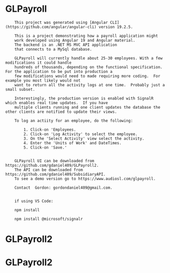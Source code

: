 # GLPayroll

        This project was generated using [Angular CLI](https://github.com/angular/angular-cli) version 19.2.5.

        This is a project demonstrating how a payroll application might
        work developed using Angular 19 and Angular material. 
        The backend is an .NET MS MVC API application
        that connects to a MySql database.
             
        GLPayroll will currently handle about 25-30 employees. With a few modifications it could handle
        hundreds of thousands, depending on the functional specification.  For the application to be put into production a 
        few modifications would need to made requiring more coding.  For example you most likely would not
        want to return all the activity logs at one time.  Probably just a small subset.
      
        Interestingly, the production version is enabled with SignalR which enables real time updates.  If you have 
        multiple clients running and one client updates the database the other clients are notified to update their views.  
  
        To log an actiity for an employee, do the following:
        
            1. Click-on 'Employees.
            2. Click-on 'Log Activity' to select the employee.
            3. On the 'Select Activity' view select the activity.
            4. Enter the 'Units of Work' and DateTimes.
            5. Click-on 'Save.'

   
        GLPayroll UI can be downloaded from https://github.com/gdaniel409/GLPayroll2. 
        The API can be downloaded from https://github.com/gdaniel409/SubsidiaryAPI.
        To see a demo version go to https://www.audiosl.com/glpayroll.

        Contact  Gordon: gordondaniel409@gmail.com.
  

        if using VS Code:

        npm install

        npm install @microsoft/signalr

  # GLPayroll2
# GLPayroll2
